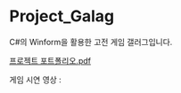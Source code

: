 # Project_Galag

C#의 Winform을 활용한 고전 게임 갤러그입니다.

[프로젝트 포트폴리오.pdf](https://github.com/Seon-dongun/Project_Galag/files/12879950/default.pdf)

게임 시연 영상 : 
